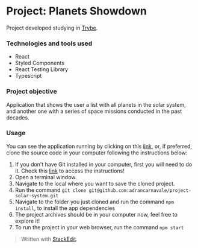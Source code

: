 # Project: Planets Showdown

Project developed studying in [Trybe](https://www.betrybe.com/).

### Technologies and tools used
- React
- Styled Components
- React Testing Library
- Typescript

### Project objective

Application that shows the user a list with all planets in the solar system, and another one with a series of space missions conducted in the past decades.

### Usage

You can see the application running by clicking on this [link](https://planets-showdown.netlify.app), or, if preferred, clone the source code in your computer following the instructions below:

1. If you don't have Git installed in your computer, first you will need to do it. Check this [link](https://git-scm.com/book/en/v2/Getting-Started-Installing-Git) to access the instructions!
2. Open a terminal window.
3. Navigate to the local where you want to save the cloned project.
4. Run the command `git clone git@github.com:adrancarnavale/project-solar-system.git`
5. Navigate to the folder you just cloned and run the command `npm install`, to install the app dependencies
6. The project archives should be in your computer now, feel free to explore it!
7. To run the project in your web browser, run the command `npm start`

> Written with [StackEdit](https://stackedit.io/).
